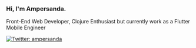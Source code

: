 ### Hi, I'm Ampersanda.

Front-End Web Developer, Clojure Enthusiast but currently work as a Flutter Mobile Engineer

[![Twitter: ampersanda](https://img.shields.io/twitter/follow/ampersanda?style=social)](https://twitter.com/ampersanda)


<!--
**Ampersanda/Ampersanda** is a ✨ _special_ ✨ repository because its `README.md` (this file) appears on your GitHub profile.

Here are some ideas to get you started:

- 🔭 I’m currently working on ...
- 🌱 I’m currently learning ...
- 👯 I’m looking to collaborate on ...
- 🤔 I’m looking for help with ...
- 💬 Ask me about ...
- 📫 How to reach me: ...
- 😄 Pronouns: ...
- ⚡ Fun fact: ...
-->
